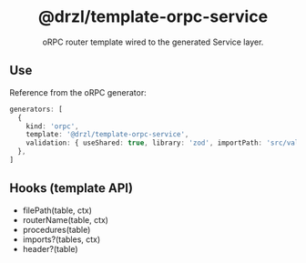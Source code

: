 <div align="center">

# @drzl/template-orpc-service

oRPC router template wired to the generated Service layer.

</div>

## Use

Reference from the oRPC generator:

```ts
generators: [
  {
    kind: 'orpc',
    template: '@drzl/template-orpc-service',
    validation: { useShared: true, library: 'zod', importPath: 'src/validators/zod' },
  },
]
```

## Hooks (template API)

- filePath(table, ctx)
- routerName(table, ctx)
- procedures(table)
- imports?(tables, ctx)
- header?(table)

